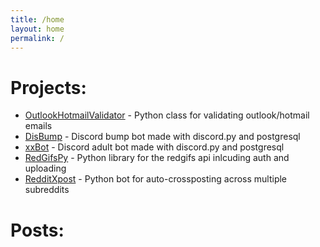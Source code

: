 ```yaml
---
title: /home
layout: home
permalink: /
---
```

# Projects:
- [OutlookHotmailValidator](https://google.com) - Python class for validating outlook/hotmail emails
- [DisBump](https://google.com) - Discord bump bot made with discord.py and postgresql
- [xxBot](https://google.com) - Discord adult bot made with discord.py and postgresql
- [RedGifsPy](https://google.com) - Python library for the redgifs api inlcuding auth and uploading
- [RedditXpost](https://google.com) - Python bot for auto-crossposting across multiple subreddits

# Posts:

